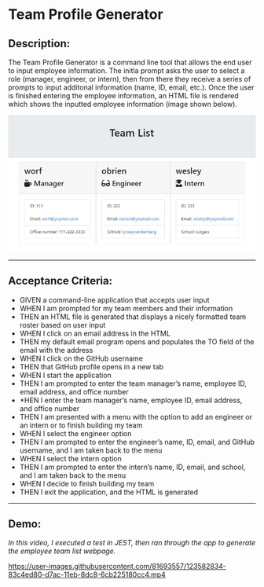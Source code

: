 # Team Profile Generator
## Description:
The Team Profile Generator is a command line tool that allows the end user to input employee information. The initla prompt asks the user to select a role (manager, engineer, or intern), then from there they receive a series of prompts to input additonal information (name, ID, email, etc.). Once the user is finished entering the employee information, an HTML file is rendered which shows the inputted employee information (image shown below).

![image](./media/Team_Profile_Generator_Screenshot.JPG)

---

## Acceptance Criteria:
* GIVEN a command-line application that accepts user input
* WHEN I am prompted for my team members and their information
* THEN an HTML file is generated that displays a nicely formatted team roster based on user input
* WHEN I click on an email address in the HTML
* THEN my default email program opens and populates the TO field of the email with the address
* WHEN I click on the GitHub username
* THEN that GitHub profile opens in a new tab
* WHEN I start the application
* THEN I am prompted to enter the team manager’s name, employee ID, email address, and office number
* *HEN I enter the team manager’s name, employee ID, email address, and office number
* THEN I am presented with a menu with the option to add an engineer or an intern or to finish building my team
* WHEN I select the engineer option
* THEN I am prompted to enter the engineer’s name, ID, email, and GitHub username, and I am taken back to the menu
* WHEN I select the intern option
* THEN I am prompted to enter the intern’s name, ID, email, and school, and I am taken back to the menu
* WHEN I decide to finish building my team
* THEN I exit the application, and the HTML is generated
---
## Demo:
*In this video, I executed a test in JEST, then ran through the app to generate the employee team list webpage.*

https://user-images.githubusercontent.com/81693557/123582834-83c4ed80-d7ac-11eb-8dc8-6cb225180cc4.mp4





